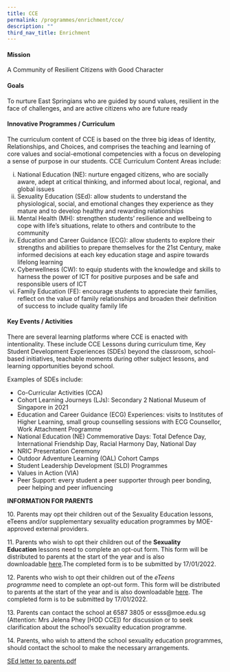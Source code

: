 ```yaml
---
title: CCE
permalink: /programmes/enrichment/cce/
description: ""
third_nav_title: Enrichment
---
```

<h4><strong>Mission</strong></h4>
<p>A Community of Resilient Citizens with Good Character</p>
<h4><strong>Goals</strong></h4>
<p>To nurture East Springians who are guided by sound values, resilient in the face of challenges, and are active citizens who are future ready</p>
<h4><strong>Innovative Programmes / Curriculum</strong></h4>
<p>The curriculum content of CCE is based on the three big ideas of Identity, Relationships, and Choices, and comprises the teaching and learning of core values and social-emotional competencies with a focus on developing a sense of purpose in our students. CCE Curriculum Content Areas include:</p>
<ol type="i">
<li>National Education (NE): nurture engaged citizens, who are socially aware, adept at critical thinking, and informed about local, regional, and global issues</li>
<li>Sexuality Education (SEd): allow students to understand the physiological, social, and emotional changes they experience as they mature and to develop healthy and rewarding relationships</li>
<li>Mental Health (MH): strengthen students&rsquo; resilience and wellbeing to cope with life&rsquo;s situations, relate to others and contribute to the community</li>
<li>Education and Career Guidance (ECG): allow students to explore their strengths and abilities to prepare themselves for the 21st Century, make informed decisions at each key education stage and aspire towards lifelong learning</li>
<li>Cyberwellness (CW): to equip students with the knowledge and skills to harness the power of ICT for positive purposes and be safe and responsible users of ICT</li>
<li>Family Education (FE): encourage students to appreciate their families, reflect on the value of family relationships and broaden their definition of success to include quality family life</li>
</ol>
<h4><strong>Key Events / Activities</strong></h4>
<p>There are several learning platforms where CCE is enacted with intentionality. These include CCE Lessons during curriculum time, Key Student Development Experiences (SDEs) beyond the classroom, school-based initiatives, teachable moments during other subject lessons, and learning opportunities beyond school.</p>
<p>Examples of SDEs include:</p>
<ul>
<li>Co-Curricular Activities (CCA)</li>
<li>Cohort Learning Journeys (LJs): Secondary 2 National Museum of Singapore in 2021</li>
<li>Education and Career Guidance (ECG) Experiences: visits to Institutes of Higher Learning, small group counselling sessions with ECG Counsellor, Work Attachment Programme</li>
<li>National Education (NE) Commemorative Days: Total Defence Day, International Friendship Day, Racial Harmony Day, National Day</li>
<li>NRIC Presentation Ceremony</li>
<li>Outdoor Adventure Learning (OAL) Cohort Camps</li>
<li>Student Leadership Development (SLD) Programmes</li>
<li>Values in Action (VIA)</li>
<li>Peer Support: every student a peer supporter through peer bonding, peer helping and peer influencing</li>
</ul>
<p><strong>INFORMATION FOR PARENTS</strong></p>
<p>10. Parents may opt their children out of the Sexuality Education lessons, eTeens and/or supplementary sexuality education programmes by MOE-approved external providers.&nbsp;</p>
<p>11. Parents who wish to opt their children out of the&nbsp;<strong>Sexuality Education</strong>&nbsp;lessons need to complete an opt-out form. This form will be distributed to parents at the start of the year and is also downloadable&nbsp;<a href="https://eastspringsec.moe.edu.sg/qql/slot/u559/Programmes/Sexuality%20Education/2022/Annex%20A.pdf" target="_blank" rel="noopener"><u>here</u></a>.The completed form is to be submitted by 17/01/2022.&nbsp;</p>
<p>12. Parents who wish to opt their children out of the&nbsp;<em>eTeens programme</em>&nbsp;need to complete an opt-out form. This form will be distributed to parents at the start of the year and is also downloadable&nbsp;<a href="https://eastspringsec.moe.edu.sg/qql/slot/u559/Programmes/Sexuality%20Education/2022/Annex%20B.pdf" target="_blank" rel="noopener"><u>here</u></a>.&nbsp;The completed form is to be submitted by 17/01/2022.</p>
<p>13. Parents can contact the school at 6587 3805 or esss@moe.edu.sg (Attention: Mrs Jelena Phey [HOD CCE]) for discussion or to seek clarification about the school&rsquo;s sexuality education programme.</p>
<p>14. Parents, who wish to attend the school sexuality education programmes, should contact the school to make the necessary arrangements.&nbsp;</p>
<p><a href="/files/SEd%20letter%20to%20parents.pdf" target="_blank" rel="noopener">SEd letter to parents.pdf</a>&nbsp;</p>